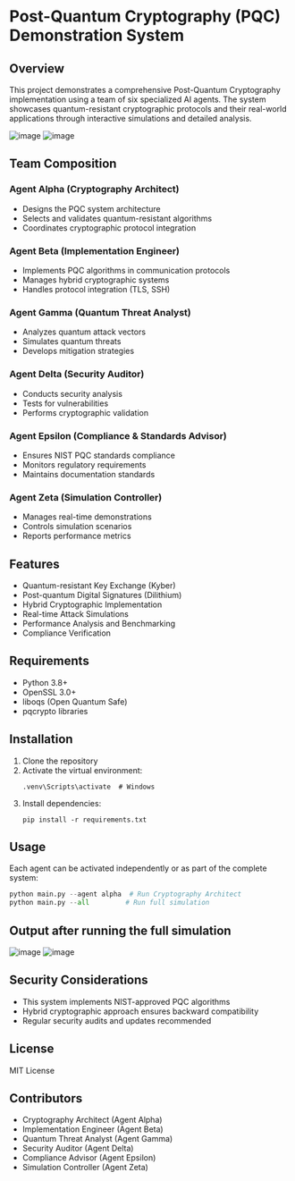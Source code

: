# Post-Quantum Cryptography (PQC) Demonstration System

## Overview
This project demonstrates a comprehensive Post-Quantum Cryptography implementation using a team of six specialized AI agents. The system showcases quantum-resistant cryptographic protocols and their real-world applications through interactive simulations and detailed analysis.

![image](https://github.com/user-attachments/assets/33f4996f-cb64-4d2f-999d-ade80fe310f2)
![image](https://github.com/user-attachments/assets/753cafd2-59a5-46b8-bab6-372d87328bdd)


## Team Composition

### Agent Alpha (Cryptography Architect)
- Designs the PQC system architecture
- Selects and validates quantum-resistant algorithms
- Coordinates cryptographic protocol integration

### Agent Beta (Implementation Engineer)
- Implements PQC algorithms in communication protocols
- Manages hybrid cryptographic systems
- Handles protocol integration (TLS, SSH)

### Agent Gamma (Quantum Threat Analyst)
- Analyzes quantum attack vectors
- Simulates quantum threats
- Develops mitigation strategies

### Agent Delta (Security Auditor)
- Conducts security analysis
- Tests for vulnerabilities
- Performs cryptographic validation

### Agent Epsilon (Compliance & Standards Advisor)
- Ensures NIST PQC standards compliance
- Monitors regulatory requirements
- Maintains documentation standards

### Agent Zeta (Simulation Controller)
- Manages real-time demonstrations
- Controls simulation scenarios
- Reports performance metrics

## Features
- Quantum-resistant Key Exchange (Kyber)
- Post-quantum Digital Signatures (Dilithium)
- Hybrid Cryptographic Implementation
- Real-time Attack Simulations
- Performance Analysis and Benchmarking
- Compliance Verification

## Requirements
- Python 3.8+
- OpenSSL 3.0+
- liboqs (Open Quantum Safe)
- pqcrypto libraries

## Installation
1. Clone the repository
2. Activate the virtual environment:
   ```
   .venv\Scripts\activate  # Windows
   ```
3. Install dependencies:
   ```
   pip install -r requirements.txt
   ```

## Usage
Each agent can be activated independently or as part of the complete system:

```python
python main.py --agent alpha  # Run Cryptography Architect
python main.py --all         # Run full simulation
```

## Output after running the full simulation
![image](https://github.com/user-attachments/assets/eb7f8d3f-26e0-4fcf-9291-25464d48d825)
![image](https://github.com/user-attachments/assets/d75ff168-0c89-4d78-9b38-f7412c8ffc9e)

## Security Considerations
- This system implements NIST-approved PQC algorithms
- Hybrid cryptographic approach ensures backward compatibility
- Regular security audits and updates recommended

## License
MIT License

## Contributors
- Cryptography Architect (Agent Alpha)
- Implementation Engineer (Agent Beta)
- Quantum Threat Analyst (Agent Gamma)
- Security Auditor (Agent Delta)
- Compliance Advisor (Agent Epsilon)
- Simulation Controller (Agent Zeta)
